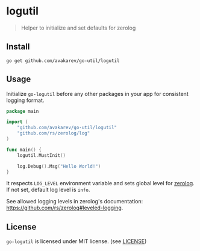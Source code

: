 # logutil

> Helper to initialize and set defaults for zerolog

## Install

```shell
go get github.com/avakarev/go-util/logutil
```

## Usage

Initialize `go-logutil` before any other packages in your app for consistent logging format.

```go
package main

import (
	"github.com/avakarev/go-util/logutil"
	"github.com/rs/zerolog/log"
)

func main() {
	logutil.MustInit()

	log.Debug().Msg("Hello World!")
}
```

It respects `LOG_LEVEL` environment variable and sets global level for [zerolog](https://github.com/rs/zerolog).
If not set, default log level is `info`.

See allowed logging levels in zerolog's documentation: https://github.com/rs/zerolog#leveled-logging.


## License

`go-logutil` is licensed under MIT license. (see [LICENSE](./../LICENSE))
